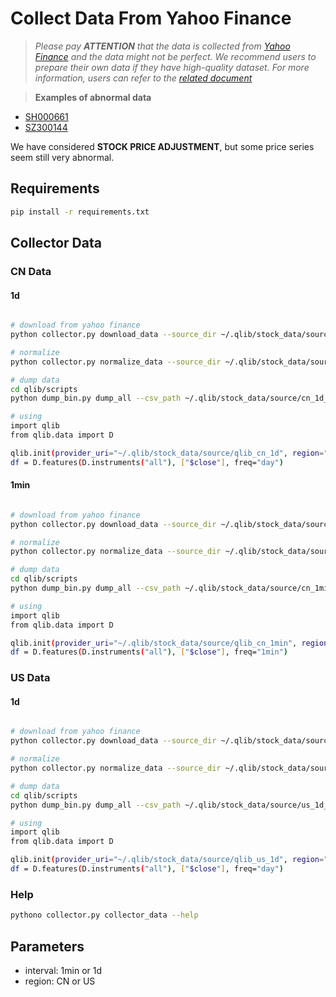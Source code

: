 # Collect Data From Yahoo Finance

> *Please pay **ATTENTION** that the data is collected from [Yahoo Finance](https://finance.yahoo.com/lookup) and the data might not be perfect. We recommend users to prepare their own data if they have high-quality dataset. For more information, users can refer to the [related document](https://qlib.readthedocs.io/en/latest/component/data.html#converting-csv-format-into-qlib-format)*


>  **Examples of abnormal data**

- [SH000661](https://finance.yahoo.com/quote/000661.SZ/history?period1=1558310400&period2=1590796800&interval=1d&filter=history&frequency=1d)
- [SZ300144](https://finance.yahoo.com/quote/300144.SZ/history?period1=1557446400&period2=1589932800&interval=1d&filter=history&frequency=1d)

We have considered **STOCK PRICE ADJUSTMENT**, but some price series seem still very abnormal.

## Requirements

```bash
pip install -r requirements.txt
```

## Collector Data


### CN Data

#### 1d

```bash

# download from yahoo finance
python collector.py download_data --source_dir ~/.qlib/stock_data/source/cn_1d --region CN --start 2020-11-01 --end 2020-11-10 --delay 0.1 --interval 1d

# normalize
python collector.py normalize_data --source_dir ~/.qlib/stock_data/source/cn_1d --normalize_dir ~/.qlib/stock_data/source/cn_1d_nor --region CN --interval 1d

# dump data
cd qlib/scripts
python dump_bin.py dump_all --csv_path ~/.qlib/stock_data/source/cn_1d_nor --qlib_dir ~/.qlib/stock_data/source/qlib_cn_1d --freq day --exclude_fields date,adjclose,dividends,splits,symbol

# using
import qlib
from qlib.data import D

qlib.init(provider_uri="~/.qlib/stock_data/source/qlib_cn_1d", region="cn")
df = D.features(D.instruments("all"), ["$close"], freq="day")

```

#### 1min

```bash

# download from yahoo finance
python collector.py download_data --source_dir ~/.qlib/stock_data/source/cn_1min --region CN --start 2020-11-01 --end 2020-11-10 --delay 0.1 --interval 1min

# normalize
python collector.py normalize_data --source_dir ~/.qlib/stock_data/source/cn_1min --normalize_dir ~/.qlib/stock_data/source/cn_1min_nor --region CN --interval 1min

# dump data
cd qlib/scripts
python dump_bin.py dump_all --csv_path ~/.qlib/stock_data/source/cn_1min_nor --qlib_dir ~/.qlib/stock_data/source/qlib_cn_1min --freq 1min --exclude_fields date,adjclose,dividends,splits,symbol

# using
import qlib
from qlib.data import D

qlib.init(provider_uri="~/.qlib/stock_data/source/qlib_cn_1min", region="CN")
df = D.features(D.instruments("all"), ["$close"], freq="1min")

```

### US Data

#### 1d

```bash

# download from yahoo finance
python collector.py download_data --source_dir ~/.qlib/stock_data/source/us_1d --region US --start 2020-11-01 --end 2020-11-10 --delay 0.1 --interval 1d

# normalize
python collector.py normalize_data --source_dir ~/.qlib/stock_data/source/us_1d --normalize_dir ~/.qlib/stock_data/source/us_1d_nor --region US --interval 1d

# dump data
cd qlib/scripts
python dump_bin.py dump_all --csv_path ~/.qlib/stock_data/source/us_1d_nor --qlib_dir ~/.qlib/stock_data/source/qlib_us_1d --freq day --exclude_fields date,adjclose,dividends,splits,symbol

# using
import qlib
from qlib.data import D

qlib.init(provider_uri="~/.qlib/stock_data/source/qlib_us_1d", region="us")
df = D.features(D.instruments("all"), ["$close"], freq="day")

```


### Help
```bash
pythono collector.py collector_data --help
```

## Parameters

- interval: 1min or 1d
- region: CN or US

